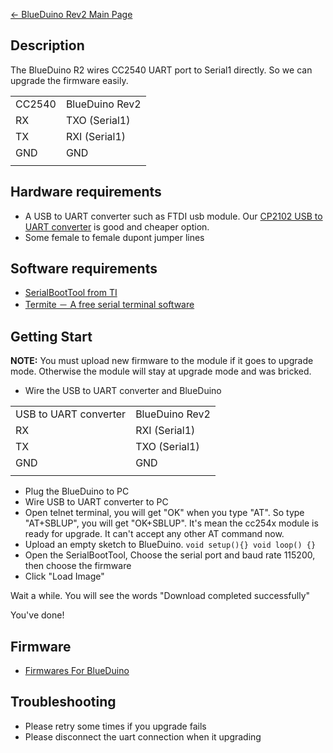 [← BlueDuino Rev2 Main Page](/BlueDuino_rev2 "wikilink")

## Description

The BlueDuino R2 wires CC2540 UART port to Serial1 directly. So we can
upgrade the firmware easily.

|        |                |
| ------ | -------------- |
| CC2540 | BlueDuino Rev2 |
| RX     | TXO (Serial1)  |
| TX     | RXI (Serial1)  |
| GND    | GND            |
|  |

## Hardware requirements

  - A USB to UART converter such as FTDI usb module. Our [CP2102 USB to
    UART
    converter](https://www.tindie.com/products/AprilBrother/usb-to-uart-converter-that-support-esp8266/)
    is good and cheaper option.
  - Some female to female dupont jumper lines

## Software requirements

  - [SerialBootTool from
    TI](http://processors.wiki.ti.com/images/6/64/SerialBootTool_1_3_2.zip)
  - [Termite － A free serial terminal
    software](http://www.compuphase.com/software_termite.htm)

## Getting Start

**NOTE:** You must upload new firmware to the module if it goes to
upgrade mode. Otherwise the module will stay at upgrade mode and was
bricked.

  - Wire the USB to UART converter and BlueDuino

|                       |                |
| --------------------- | -------------- |
| USB to UART converter | BlueDuino Rev2 |
| RX                    | RXI (Serial1)  |
| TX                    | TXO (Serial1)  |
| GND                   | GND            |
|  |

  - Plug the BlueDuino to PC
  - Wire USB to UART converter to PC
  - Open telnet terminal, you will get "OK" when you type "AT". So type
    "AT+SBLUP", you will get "OK+SBLUP". It's mean the cc254x module is
    ready for upgrade. It can't accept any other AT command now.
  - Upload an empty sketch to BlueDuino. `void setup(){} void loop() {}`
  - Open the SerialBootTool, Choose the serial port and baud rate
    115200, then choose the firmware
  - Click "Load Image"

Wait a while. You will see the words "Download completed successfully"

You've done\!

## Firmware

  - [Firmwares For
    BlueDuino](http://wiki.aprbrother.com/wiki/BlueDuino#Firmware)

## Troubleshooting

  - Please retry some times if you upgrade fails
  - Please disconnect the uart connection when it upgrading